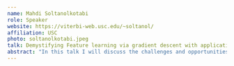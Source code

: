 ```yaml
---
name: Mahdi Soltanolkotabi
role: Speaker
website: https://viterbi-web.usc.edu/~soltanol/
affiliation: USC
photo: soltanolkotabi.jpeg
talk: Demystifying Feature learning via gradient descent with applications to medical image reconstruction
abstract: "In this talk I will discuss the challenges and opportunities for using deep learning in medical image reconstruction. Contemporary techniques in this field rely on convolutional architectures that are limited by the spatial invariance of their filters and have difficulty modeling long-range dependencies. To remedy this, I will discuss our work on designing new transformer-based architectures called HUMUS-Net that lead to state of the art performance and do not suffer from these limitations. A key component in the success of the above approach is a unique feature learning capability of unrolled neural networks trained based on end-to-end training. In the second part of the talk I will demystify this feature learning capability of neural networks in this context as well as more broadly for other problems. Our result is based on an intriguing spectral bias phenomena for gradient descent, that puts the iterations on a particular trajectory towards solutions that learn good features that generalize well. Notably this analysis overcomes a major theoretical bottleneck in the existing literature and goes beyond the “lazy” training regime which requires unrealistic hyperparameter choices (e.g. very small step sizes, large initialization or wide models)."
---
```

